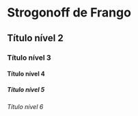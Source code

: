 # Strogonoff de Frango
## Título nível 2
### Título nível 3
#### Título nível 4
##### Título nível 5
###### Título nível 6